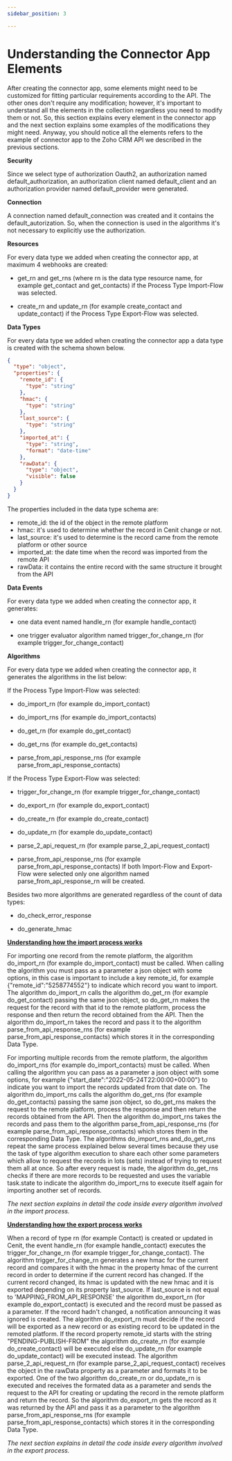 ```yaml
---
sidebar_position: 3

---
```


# Understanding the Connector App Elements

After creating the connector app, some elements might need to be customized for fitting particular requirements according to the API. The other ones don't require any modification; however, it's important to understand all the elements in the collection regardless you need to modify them or not. So, this section explains every element in the connector app and the next section explains some examples of the modifications they might need. Anyway, you should notice all the elements refers to the example of connector app to the Zoho CRM API we described in the previous sections.

**Security**

Since we select type of authorization Oauth2,  an authorization named default_authorization, an authorization client named default_client and an authorization provider named default_provider were generated.

**Connection**

A connection named default_connection was created and it contains the default_autorization. So, when the connection is used in the algorithms it's not necessary to explicitly use the authorization.

**Resources**

For every data type we added when creating the connector app, at maximum 4 webhooks are created:

- get_rn and get_rns   (where rn is the data type resource name, for example get_contact and get_contacts) if the Process Type Import-Flow was selected.  

- create_rn and update_rn  (for example create_contact and update_contact) if the Process Type Export-Flow was selected.

**Data Types**

For every data type we added when creating the connector app a data type is created with the schema shown below.

```json
{
  "type": "object",
  "properties": {
    "remote_id": {
      "type": "string"
    },
    "hmac": {
      "type": "string"
    },
    "last_source": {
      "type": "string"
    },
    "imported_at": {
      "type": "string",
      "format": "date-time"
    },
    "rawData": {
      "type": "object",
      "visible": false
    }
  }
}
```

The properties included in the data type schema are:

- remote_id: the id of the object in the remote platform
- hmac: it's used to determine whether the record in Cenit change or not.
- last_source: it's used to determine is the record came from the remote platform or other source
- imported_at: the date time when the record was imported from the remote API
- rawData: it contains the entire record with the same structure it  brought from the API

**Data Events**

For every data type we added when creating the connector app, it generates:

- one data event named handle_rn  (for example handle_contact)

- one trigger evaluator algorithm named trigger_for_change_rn  (for example trigger_for_change_contact)

**Algorithms**

For every data type we added when creating the connector app, it generates the algorithms in the list below:

If the Process Type Import-Flow was selected:

- do_import_rn (for example do_import_contact) 

- do_import_rns (for example do_import_contacts)

- do_get_rn (for example do_get_contact)

- do_get_rns (for example do_get_contacts)

- parse_from_api_response_rns (for example parse_from_api_response_contacts) 

If the Process Type Export-Flow was selected:

- trigger_for_change_rn (for example trigger_for_change_contact)

- do_export_rn (for example do_export_contact)

- do_create_rn (for example do_create_contact)

- do_update_rn (for example do_update_contact)

- parse_2_api_request_rn (for example parse_2_api_request_contact)

- parse_from_api_response_rns (for example parse_from_api_response_contacts)  If both Import-Flow and Export-Flow were selected only one algorithm named parse_from_api_response_rn will be created.

Besides two more algorithms are generated regardless of the count of data types:

- do_check_error_response

- do_generate_hmac

**<u>Understanding how the import process works</u>**

For importing one record from the remote platform, the algorithm do_import_rn (for example do_import_contact) must be called. When calling the algorithm you must pass as a parameter a json object with some options, in this case is important to include a key remote_id, for example  {"remote_id":"5258774552"} to indicate which record you want to import. The algorithm do_import_rn calls the algorithm do_get_rn (for example do_get_contact) passing the same json object, so do_get_rn  makes the request for the record with that id to the remote platform, process the response and then return the record obtained from the API. Then the algorithm do_import_rn takes the record and pass it to the algorithm parse_from_api_response_rns (for example parse_from_api_response_contacts) which stores it in the corresponding Data Type.

For importing multiple records from the remote platform, the algorithm do_import_rns (for example do_import_contacts) must be called. When calling the algorithm you can pass as a parameter a json object with some options,  for example {"start_date":"2022-05-24T22:00:00+00:00"} to indicate you want to import the records updated from that date on. The algorithm do_import_rns calls the algorithm do_get_rns (for example do_get_contacts) passing the same json object, so do_get_rns makes the request to the remote platform, process the response and then return the records obtained from the API. Then the algorithm do_import_rns takes the records and pass them to the algorithm parse_from_api_response_rns (for example parse_from_api_response_contacts) which stores them in the corresponding Data Type. The algorithms do_import_rns and_do_get_rns repeat the same process explained below several times because they use the task of type algorithm execution to share each other some parameters which allow to request the records in lots (sets) instead of trying to request them all at once. So after every request is made, the algorithm do_get_rns checks if there are more records to be requested and uses the variable task.state to indicate the algorithm do_import_rns to execute itself again for importing another set of records.

*The next section explains in detail the code inside every algorithm involved in the import process.*

**<u>Understanding how the export process works</u>**

When a record of type rn (for example Contact) is created or updated in Cenit, the event handle_rn (for example handle_contact)  executes the trigger_for_change_rn (for example trigger_for_change_contact). The algorithm trigger_for_change_rn generates a new hmac for the current record and compares it with the hmac in the property hmac of the current record in order to determine if the current record has changed. If the current record changed, its hmac is updated with the new hmac and it is exported depending on its property last_source. If last_source is not equal to 'MAPPING_FROM_API_RESPONSE' the algorithm do_export_rn (for example do_export_contact) is executed and  the record must be passed as a parameter. If the record hadn't changed, a notification announcing it was ignored is created. The algorithm do_export_rn must decide if the record will be exported as a new record or as existing record to be updated in the remoted platform. If the record property remote_id starts with the string "PENDING-PUBLISH-FROM" the algorithm do_create_rn (for example do_create_contact) will be executed else do_update_rn (for example do_update_contact) will be executed instead. The algorithm parse_2_api_request_rn (for example parse_2_api_request_contact)  receives the object in the rawData property as a parameter and formats it to be exported. One of the two algorithm do_create_rn  or do_update_rn is executed and receives the formated data as a parameter and  sends the request to the API for creating or updating the record in the remote platform and return the record. So the algorithm do_export_rn gets the record as it was returned by the API and pass it as a parameter to the algorithm parse_from_api_response_rns (for example parse_from_api_response_contacts) which stores it in the corresponding Data Type.

*The next section explains in detail the code inside every algorithm involved in the export process.*
